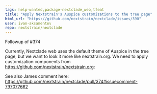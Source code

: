 ```yaml
---
tags: help-wanted,package-nextclade_web,tfeat
title: "Apply Nextstrain's Auspice customizations to the tree page"
html_url: "https://github.com/nextstrain/nextclade/issues/390"
user: ivan-aksamentov
repo: nextstrain/nextclade
---
```


Followup of #374 

Currently, Nextclade web uses the default theme of Auspice in the tree page, but we want to look it more like nextstrain.org. We need to apply customization components from https://github.com/nextstrain/nextstrain.org:

See also James comment here:
https://github.com/nextstrain/nextclade/pull/374#issuecomment-797077662

